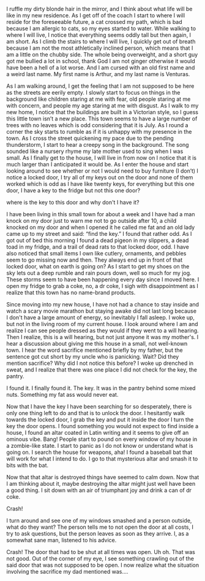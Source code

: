  

I ruffle my dirty blonde hair in the mirror, and I think about what life will be like in my new residence. As I get off of the coach I start to where I will reside for the foreseeable future, a cat crossed my path, which is bad because I am allergic to cats, so my eyes started to water.  While walking to where I will live, I notice that everything seems oddly tall but then again, I am short. As I climb the stairs to where I will live, I quickly get out of breath because I am not the most athletically inclined person, which means that I am a little on the chubby side. The whole being overweight, and a short guy got me bullied a lot in school, thank God I am not ginger otherwise it would have been a hell of a lot worse. And I am cursed with an old first name and a weird last name. My first name is Arthur, and my last name is Venturas.

 As I am walking around, I get the feeling that I am not supposed to be here as the streets are eerily empty. I slowly start to focus on things in the background like children staring at me with fear, old people staring at me with concern, and people my age staring at me with disgust. As I walk to my new home, I notice that the buildings are built in a Victorian style, so I guess this little town isn’t a new place. This town seems to have a large number of trees with no leaves which is odd considering that it is July. As I round a corner the sky starts to rumble as if it is unhappy with my presence in the town. As I cross the street quickening my pace due to the pending thunderstorm, I start to hear a creepy song in the background. The song sounded like a nursery rhyme my late mother used to sing when I was small. As I finally get to the house, I will live in from now on I notice that it is much larger than I anticipated it would be. As I enter the house and start looking around to see whether or not I would need to buy furniture (I don’t) I notice a locked door, I try all of my keys out on the door and none of them worked which is odd as I have like twenty keys, for everything but this one door, I have a key to the fridge but not this one door? 

where is the key to this door and why don't I have it?

I have been living in this small town for about a week and I have had a man knock on my door just to warn me not to go outside after 10, a child knocked on my door and when I opened it he called me fat and an old lady came up to my street and said: “find the key.” I found that rather odd.  As I got out of bed this morning I found a dead pigeon in my slippers, a dead toad in my fridge, and a trail of dead rats to that locked door, odd. I have also noticed that small items I own like cutlery, ornaments, and pebbles seem to go missing now and then. They always end up in front of that locked door, what on earth is going on? As I start to get my shoes on the sky lets out a deep rumble and rain pours down, well so much for my jog. These storms seem to have been happening every day since I moved here. I open my fridge to grab a coke, no, a dr coke, I sigh with disappointment as I realize that this town has no name-brand products.

Since moving into my new house, I have not had a chance to stay inside and watch a scary movie marathon but staying awake did not last long because I don't have a large amount of energy, so inevitably I fall asleep. I woke up, but not in the living room of my current house. I look around where I am and realize I can see people dressed as they would if they went to a will hearing. Then I realize, this is a will hearing, but not just anyone it was my mother's. I hear a discussion about giving me this house in a small, not well-known town. I hear the word sacrifice mentioned briefly by my father, but the sentence got cut short by my uncle who is panicking. Wait? Did they mention sacrifice? Why did I not notice this before? I woke up drenched in sweat, and I realize that there was one place I did not check for the key, the pantry.

I found it. I finally found it. The key. It was in the pantry behind some mixed nuts. Something my fat ass would never eat.

Now that I have the key I have been searching for so desperately, there is only one thing left to do and that is to unlock the door. I hesitantly walk towards the locked door, I grab the key and put it inside the door I turn the key the door opens. I found something you would not expect to find inside a house, I found an altar coated in Latin writing and it seems to give off an ominous vibe. Bang! People start to pound on every window of my house in a zombie-like state. I start to panic as I do not know or understand what is going on. I search the house for weapons, aha! I found a baseball bat that will work for what I intend to do. I go to that mysterious altar and smash it to bits with the bat.

Now that that altar is destroyed things have seemed to calm down. Now that I am thinking about it, maybe destroying the altar might just well have been a good thing. I sit down with an air of triumphant joy and drink a can of dr coke.

Crash!

 I turn around and see one of my windows smashed and a person outside, what do they want? The person tells me to not open the door at all costs, I try to ask questions, but the person leaves as soon as they arrive. I, as a somewhat sane man, listened to his advice. 

Crash!  The door that had to be shut at all times was open. Uh oh. That was not good. Out of the corner of my eye, I see something crawling out of the said door that was not supposed to be open. I now realize what the situation involving the sacrifice my dad mentioned was….